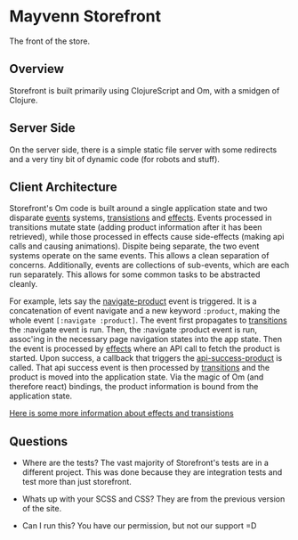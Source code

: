# Mayvenn Storefront
The front of the store.

## Overview
Storefront is built primarily using ClojureScript and Om, with a smidgen of Clojure.

## Server Side
On the server side, there is a simple static file server with some redirects and a very tiny bit of dynamic code (for robots and stuff).

## Client Architecture
Storefront's Om code is built around a single application state and two disparate [events][2] systems, [transistions][0] and [effects][1].
Events processed in transitions mutate state (adding product information after it has been retrieved),
while those processed in effects cause side-effects (making api calls and causing animations).
Dispite being separate, the two event systems operate on the same events.
This allows a clean separation of concerns.
Additionally, events are collections of sub-events, which are each run separately.
This allows for some common tasks to be abstracted cleanly.

For example, lets say the [navigate-product][3] event is triggered.
It is a concatenation of event navigate and a new keyword ```:product```, making the whole event ```[:navigate :product]```.
The event first propagates to [transitions][5] the :navigate event is run.
Then, the :navigate :product event is run, assoc'ing in the necessary page navigation states into the app state.
Then the event is processed by [effects][6] where an API call to fetch the product is started.
Upon success, a callback that triggers the [api-success-product][4] is called.
That api success event is then processed by [transitions][7] and the product is moved into the application state.
Via the magic of Om (and therefore react) bindings, the product information is bound from the application state.


[Here is some more information about effects and transistions][8]




## Questions
* Where are the tests?
  The vast majority of Storefront's tests are in a different project.
  This was done because they are integration tests and test more than just storefront.

* Whats up with your SCSS and CSS?
  They are from the previous version of the site.

* Can I run this?
  You have our permission, but not our support =D


[0]: https://github.com/Mayvenn/storefront/blob/master/src-cljs/storefront/transitions.cljs
[1]: https://github.com/Mayvenn/storefront/blob/master/src-cljs/storefront/effects.cljs
[2]: https://github.com/Mayvenn/storefront/blob/master/src-cljs/storefront/events.cljs
[3]: https://github.com/Mayvenn/storefront/blob/master/src-cljs/storefront/events.cljs#L10
[4]: https://github.com/Mayvenn/storefront/blob/master/src-cljs/storefront/events.cljs#L107
[5]: https://github.com/Mayvenn/storefront/blob/master/src-cljs/storefront/transitions.cljs#L26
[6]: https://github.com/Mayvenn/storefront/blob/master/src-cljs/storefront/events.cljs#L127
[7]: https://github.com/Mayvenn/storefront/blob/master/src-cljs/storefront/transitions.cljs#L107
[8]: http://engineering.mayvenn.com/2015/05/28/Transitions-and-Effects/
